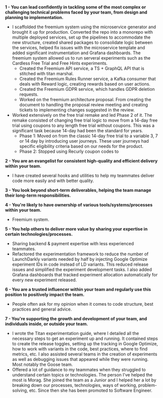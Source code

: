 **1 - You can lead confidently in tackling some of the most complex or challenging technical problems faced by your team, from design and planning to implementation.**
- I scaffolded the freemium system using the microservice generator and brought it up for production. Converted the repo into a monorepo with multiple deployed services, set up the pipelines to accommodate the new structure, created shared packages to consolidate logic between the services, helped fix issues with the microservice template and added significant instrumentation and Grafana dashboards. The freemium system allowed us to run serveral experiments such as the Cardless Free Trial and Free Hints experiments.
	- Created the Freemium API service, a TS + GraphQL API that is stitched with titan marshal.
	- Created the Freemium Rules Runner service, a Kafka consumer that deals with Reward logic, creating rewards based on user actions.
	- Created the Freemium GDPR service, which handles GDPR deletion requests.
	- Worked on the freemium architecture proposal. From creating the document to handling the proposal review meeting and creating tickets to implementing changes suggested in the review.
- Worked extensively on the free trial remake and led Phase 2 of it. The remake consisted of changing free trial logic to move from a 14-day free trial using coupons to any length free trial without coupons. This was a significant task because 14-day had been the standard for years.
	- Phase 1: Moved on from the classic 14-day free trial to a variable 3, 7 or 14 day by introducing user journeys. These user journeys had specific eligibility criteria based on our needs for the product.
	- Phase 2: Stopped using Recurly coupon codes to 

**2 - You are an evangelist for consistent high-quality and efficient delivery within your team.**
- I have created several hooks and utilities to help my teammates deliver code more easily and with better quality.

**3 - You look beyond short-term deliverables, helping the team manage their long-term responsibilities.**

**4 - You're likely to have ownership of various tools/systems/processes within your team.**
- Freemium system.

**5 - You help others to deliver more value by sharing your expertise in certain technologies/processes.**
- Sharing backend & payment expertise with less experienced teammates.
- Refactored the experimentation framework to reduce the number of LaunchDarkly variants needed by half by injecting Google Optimize experiment IDs in code instead of LD variants. This reduced release issues and simplified the experiment development tasks. I also added Grafana dashboards that tracked experiment allocation automatically for every new experiment released.

**6 - You are a trusted influencer within your team and regularly use this position to positively impact the team.**
- People often ask for my opinion when it comes to code structure, best practices and general advice.

**7 - You're supporting the growth and development of your team, and individuals inside, or outside your team.**
- I wrote the Titan experimentation guide, where I detailed all the necessary steps to get an experiment up and running. It contained steps to create the release toggles, setting up the tracking in Google Optimize, how to work with variants in the code, best practices, where to find metrics, etc. I also assisted several teams in the creation of experiments as well as debugging issues that appeared while they were running. Most notably the Goose team.
- Offered a lot of guidance to my teammates when they struggled to understand certain topics or technologies. The person I've helped the most is Morag. She joined the team as a Junior and I helped her a lot by breaking down our processes, technologies, ways of working, problem-solving, etc. Since then she has been promoted to Software Engineer.